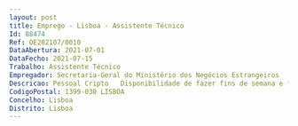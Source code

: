 ```yaml
--- 
layout: post
title: Emprego - Lisboa - Assistente Técnico
Id: 88474
Ref: OE202107/0010
DataAbertura: 2021-07-01
DataFecho: 2021-07-15
Trabalho: Assistente Técnico
Empregador: Secretaria-Geral do Ministério dos Negócios Estrangeiros
Descricao: Pessoal Cripto   Disponibilidade de fazer fins de semana e feriados   Disponibilidade de fazer noites   Responsabilidade de cumprir horários e distribuição   Responsabilidade de trabalhar em Telegramas em tempo útil ( não cumulartrabalho)   Responsabilidade de fazer   todo   o trabalho que os criptos fazem atualmente,tal como trabalhar arquivo, assistência às máquinas fotocopiadoras impressoras,receção, etc...   Vontade  de aprender e trabalhar, trabalhar e trabalhar com responsabilidadee compromisso   Bom relacionamento a trabalhar em equipa.
CodigoPostal: 1399-030 LISBOA
Concelho: Lisboa
Distrito: Lisboa
--- 
```

